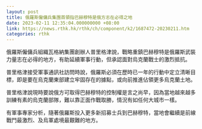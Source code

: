 ```yaml
---
layout: post
title: 俄羅斯僱傭兵集團首領指巴赫穆特是俄方志在必得之地
date: 2023-02-11 12:35:04.000000000 +08:00
link: https://news.rthk.hk/rthk/ch/component/k2/1687472-20230211.htm
categories: rthk
---
```


俄羅斯僱傭兵組織瓦格納集團創辦人普里格津說，戰略重鎮巴赫穆特是俄羅斯武裝力量志在必得的地方，有助延續軍事行動，但承認面對烏克蘭戰士的激烈抵抗。

普里格津接受軍事通訊社訪問時說，俄羅斯必須在歷時已一年的行動中定立清晰目標，即是要在烏克蘭東部建立牢固存在的據點，或向前推進佔領更多烏克蘭土地。

普里格津說現時要說俄方可取得巴赫穆特的控制權是言之尚早，因為當地越來越多訓練有素的烏克蘭部隊，難以靠正面作戰取勝，情況有如任何大城市一樣。

有軍事專家分析，隨著俄羅斯投入更多新招募士兵到巴赫穆特，當地會繼續是前線戰鬥最激烈、及烏軍處境最艱難的地方。
